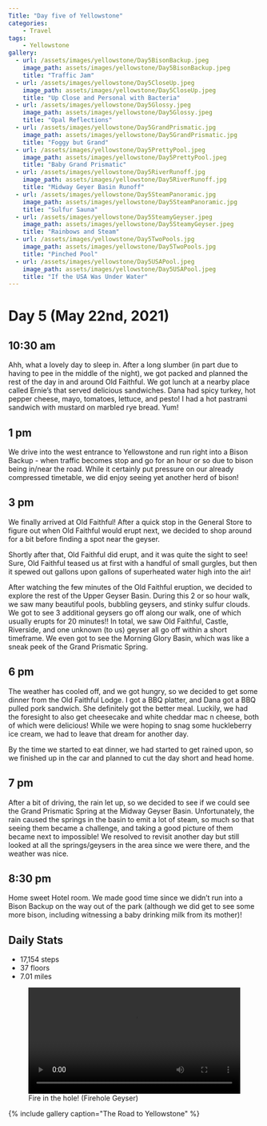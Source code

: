 ```yaml
---
Title: "Day five of Yellowstone"
categories:
    - Travel
tags:
    - Yellowstone
gallery:
  - url: /assets/images/yellowstone/Day5BisonBackup.jpeg
    image_path: assets/images/yellowstone/Day5BisonBackup.jpeg
    title: "Traffic Jam"
  - url: /assets/images/yellowstone/Day5CloseUp.jpeg
    image_path: assets/images/yellowstone/Day5CloseUp.jpeg
    title: "Up Close and Personal with Bacteria"
  - url: /assets/images/yellowstone/Day5Glossy.jpeg
    image_path: assets/images/yellowstone/Day5Glossy.jpeg
    title: "Opal Reflections"
  - url: /assets/images/yellowstone/Day5GrandPrismatic.jpg
    image_path: assets/images/yellowstone/Day5GrandPrismatic.jpg
    title: "Foggy but Grand"
  - url: /assets/images/yellowstone/Day5PrettyPool.jpeg
    image_path: assets/images/yellowstone/Day5PrettyPool.jpeg
    title: "Baby Grand Prismatic"
  - url: /assets/images/yellowstone/Day5RiverRunoff.jpg
    image_path: assets/images/yellowstone/Day5RiverRunoff.jpg
    title: "Midway Geyer Basin Runoff"
  - url: /assets/images/yellowstone/Day5SteamPanoramic.jpg
    image_path: assets/images/yellowstone/Day5SteamPanoramic.jpg
    title: "Sulfur Sauna"
  - url: /assets/images/yellowstone/Day5SteamyGeyser.jpeg
    image_path: assets/images/yellowstone/Day5SteamyGeyser.jpeg
    title: "Rainbows and Steam"
  - url: /assets/images/yellowstone/Day5TwoPools.jpg
    image_path: assets/images/yellowstone/Day5TwoPools.jpg
    title: "Pinched Pool"
  - url: /assets/images/yellowstone/Day5USAPool.jpeg
    image_path: assets/images/yellowstone/Day5USAPool.jpeg
    title: "If the USA Was Under Water"
---
```

# Day 5 (May 22nd, 2021)
## 10:30 am
Ahh, what a lovely day to sleep in. After a long slumber (in part due to having to pee in the middle of the night), we got packed and planned the rest of the day in and around Old Faithful. We got lunch at a nearby place called Ernie’s that served delicious sandwiches. Dana had spicy turkey, hot pepper cheese, mayo, tomatoes, lettuce, and pesto! I had a hot pastrami sandwich with mustard on marbled rye bread. Yum!

## 1 pm
We drive into the west entrance to Yellowstone and run right into a Bison Backup - when traffic becomes stop and go for an hour or so due to bison being in/near the road. While it certainly put pressure on our already compressed timetable, we did enjoy seeing yet another herd of bison!

## 3 pm
We finally arrived at Old Faithful! After a quick stop in the General Store to figure out when Old Faithful would erupt next, we decided to shop around for a bit before finding a spot near the geyser.

Shortly after that, Old Faithful did erupt, and it was quite the sight to see! Sure, Old Faithful teased us at first with a handful of small gurgles, but then it spewed out gallons upon gallons of superheated water high into the air!

After watching the few minutes of the Old Faithful eruption, we decided to explore the rest of the Upper Geyser Basin. During this 2 or so hour walk, we saw many beautiful pools, bubbling geysers, and stinky sulfur clouds. We got to see 3 additional geysers go off along our walk, one of which usually erupts for 20 minutes!! In total, we saw Old Faithful, Castle, Riverside, and one unknown (to us) geyser all go off within a short timeframe. We even got to see the Morning Glory Basin, which was like a sneak peek of the Grand Prismatic Spring.

## 6 pm
The weather has cooled off, and we got hungry, so we decided to get some dinner from the Old Faithful Lodge. I got a BBQ platter, and Dana got a BBQ pulled pork sandwich. She definitely got the better meal. Luckily, we had the foresight to also get cheesecake and white cheddar mac n cheese, both of which were delicious! While we were hoping to snag some huckleberry ice cream, we had to leave that dream for another day.

By the time we started to eat dinner, we had started to get rained upon, so we finished up in the car and planned to cut the day short and head home.

## 7 pm
After a bit of driving, the rain let up, so we decided to see if we could see the Grand Prismatic Spring at the Midway Geyser Basin. Unfortunately, the rain caused the springs in the basin to emit a lot of steam, so much so that seeing them became a challenge, and taking a good picture of them became next to impossible! We resolved to revisit another day but still looked at all the springs/geysers in the area since we were there, and the weather was nice.

## 8:30 pm
Home sweet Hotel room. We made good time since we didn’t run into a Bison Backup on the way out of the park (although we did get to see some more bison, including witnessing a baby drinking milk from its mother)!

## Daily Stats
- 17,154 steps
- 37 floors
- 7.01 miles

<figure class="large">
    <div class="myvideo">
       <video  style="display:block; width:100%; height:auto;" autoplay controls loop="loop">
           <source src="{{ site.baseurl }}/assets/images/yellowstone/Day5FireholeGeyser.mp4" type="video/mp4" />
       </video>
    </div>
<figcaption>Fire in the hole! (Firehole Geyser)</figcaption>
</figure>

{% include gallery caption="The Road to Yellowstone" %}
